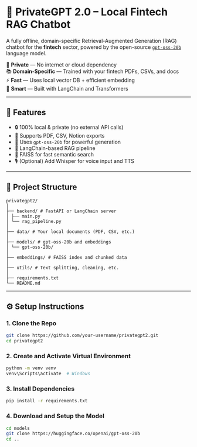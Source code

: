 # 💼 PrivateGPT 2.0 – Local Fintech RAG Chatbot

A fully offline, domain-specific Retrieval-Augmented Generation (RAG) chatbot for the **fintech** sector, powered by the open-source [`gpt-oss-20b`](https://huggingface.co/openai/gpt-oss-20b) language model.

🔐 **Private** — No internet or cloud dependency  
📚 **Domain-Specific** — Trained with your fintech PDFs, CSVs, and docs  
⚡ **Fast** — Uses local vector DB + efficient embedding  
🧠 **Smart** — Built with LangChain and Transformers

---

## 🚀 Features

- 🔒 100% local & private (no external API calls)
- 🧾 Supports PDF, CSV, Notion exports
- 🧠 Uses `gpt-oss-20b` for powerful generation
- 📎 LangChain-based RAG pipeline
- 🔎 FAISS for fast semantic search
- 🎙️ (Optional) Add Whisper for voice input and TTS

---

## 📁 Project Structure

```text
privategpt2/
│
├── backend/ # FastAPI or LangChain server
│ ├── main.py
│ └── rag_pipeline.py
│
├── data/ # Your local documents (PDF, CSV, etc.)
│
├── models/ # gpt-oss-20b and embeddings
│ └── gpt-oss-20b/
│
├── embeddings/ # FAISS index and chunked data
│
├── utils/ # Text splitting, cleaning, etc.
│
├── requirements.txt
└── README.md
```


---

## ⚙️ Setup Instructions

### 1. Clone the Repo

```bash
git clone https://github.com/your-username/privategpt2.git
cd privategpt2
```
### 2. Create and Activate Virtual Environment

```bash
python -m venv venv
venv\Scripts\activate  # Windows
```

### 3. Install Dependencies

```bash
pip install -r requirements.txt
```
### 4. Download and Setup the Model

```bash
cd models
git clone https://huggingface.co/openai/gpt-oss-20b
cd ..
```